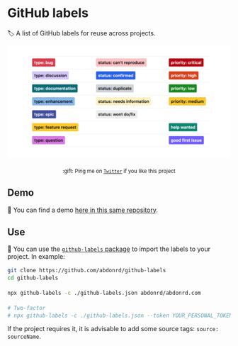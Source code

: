 # GitHub labels

:label: A list of GitHub labels for reuse across projects.

<div align="center">
  <p>
    <img src="github-labels.png" alt="labels">
  </p>
  <p>
    <sub>:gift: Ping me on <a href="https://twitter.com/abdonrd"><code>Twitter</code></a> if you like this project</sub>
  </p>
</div>

## Demo
:eyes: You can find a demo [here in this same repository](https://github.com/abdonrd/github-labels/labels).

## Use
:rocket: You can use the [`github-labels` package](https://www.npmjs.com/package/github-labels)
to import the labels to your project. In example:

```sh
git clone https://github.com/abdonrd/github-labels
cd github-labels

npx github-labels -c ./github-labels.json abdonrd/abdonrd.com

# Two-factor
# npx github-labels -c ./github-labels.json --token YOUR_PERSONAL_TOKEN abdonrd/abdonrd.com
```

If the project requires it, it is advisable to add some source tags:
`source: sourceName`.
